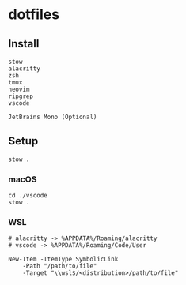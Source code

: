 # dotfiles

## Install

```
stow
alacritty
zsh
tmux
neovim
ripgrep
vscode

JetBrains Mono (Optional)
```

## Setup

```
stow .
```

### macOS

```
cd ./vscode
stow .
```

### WSL

```
# alacritty -> %APPDATA%/Roaming/alacritty
# vscode -> %APPDATA%/Roaming/Code/User

New-Item -ItemType SymbolicLink
    -Path "/path/to/file"
    -Target "\\wsl$/<distribution>/path/to/file"
```
